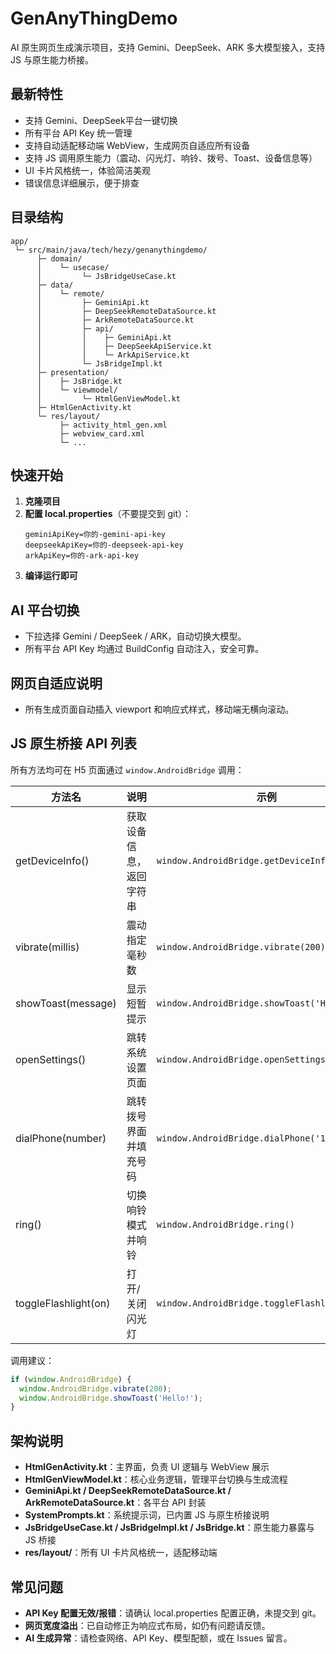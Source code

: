 # GenAnyThingDemo

AI 原生网页生成演示项目，支持 Gemini、DeepSeek、ARK 多大模型接入，支持 JS 与原生能力桥接。

## 最新特性
- 支持 Gemini、DeepSeek平台一键切换
- 所有平台 API Key 统一管理
- 支持自动适配移动端 WebView，生成网页自适应所有设备
- 支持 JS 调用原生能力（震动、闪光灯、响铃、拨号、Toast、设备信息等）
- UI 卡片风格统一，体验简洁美观
- 错误信息详细展示，便于排查

## 目录结构
```
app/
 └─ src/main/java/tech/hezy/genanythingdemo/
      ├─ domain/
      │    └─ usecase/
      │         └─ JsBridgeUseCase.kt
      ├─ data/
      │    └─ remote/
      │         ├─ GeminiApi.kt
      │         ├─ DeepSeekRemoteDataSource.kt
      │         ├─ ArkRemoteDataSource.kt
      │         ├─ api/
      │         │    ├─ GeminiApi.kt
      │         │    ├─ DeepSeekApiService.kt
      │         │    └─ ArkApiService.kt
      │         └─ JsBridgeImpl.kt
      ├─ presentation/
      │    ├─ JsBridge.kt
      │    └─ viewmodel/
      │         └─ HtmlGenViewModel.kt
      ├─ HtmlGenActivity.kt
      └─ res/layout/
           ├─ activity_html_gen.xml
           ├─ webview_card.xml
           └─ ...
```

## 快速开始

1. **克隆项目**
2. **配置 local.properties**（不要提交到 git）：
   ```
   geminiApiKey=你的-gemini-api-key
   deepseekApiKey=你的-deepseek-api-key
   arkApiKey=你的-ark-api-key
   ```
3. **编译运行即可**

## AI 平台切换
- 下拉选择 Gemini / DeepSeek / ARK，自动切换大模型。
- 所有平台 API Key 均通过 BuildConfig 自动注入，安全可靠。

## 网页自适应说明
- 所有生成页面自动插入 viewport 和响应式样式，移动端无横向滚动。

## JS 原生桥接 API 列表
所有方法均可在 H5 页面通过 `window.AndroidBridge` 调用：

| 方法名 | 说明 | 示例 |
|--------|------|------|
| getDeviceInfo() | 获取设备信息，返回字符串 | `window.AndroidBridge.getDeviceInfo()` |
| vibrate(millis) | 震动指定毫秒数 | `window.AndroidBridge.vibrate(200)` |
| showToast(message) | 显示短暂提示 | `window.AndroidBridge.showToast('Hello!')` |
| openSettings() | 跳转系统设置页面 | `window.AndroidBridge.openSettings()` |
| dialPhone(number) | 跳转拨号界面并填充号码 | `window.AndroidBridge.dialPhone('10086')` |
| ring() | 切换响铃模式并响铃 | `window.AndroidBridge.ring()` |
| toggleFlashlight(on) | 打开/关闭闪光灯 | `window.AndroidBridge.toggleFlashlight(true)` |

调用建议：
```js
if (window.AndroidBridge) {
  window.AndroidBridge.vibrate(200);
  window.AndroidBridge.showToast('Hello!');
}
```

## 架构说明
- **HtmlGenActivity.kt**：主界面，负责 UI 逻辑与 WebView 展示
- **HtmlGenViewModel.kt**：核心业务逻辑，管理平台切换与生成流程
- **GeminiApi.kt / DeepSeekRemoteDataSource.kt / ArkRemoteDataSource.kt**：各平台 API 封装
- **SystemPrompts.kt**：系统提示词，已内置 JS 与原生桥接说明
- **JsBridgeUseCase.kt / JsBridgeImpl.kt / JsBridge.kt**：原生能力暴露与 JS 桥接
- **res/layout/**：所有 UI 卡片风格统一，适配移动端

## 常见问题
- **API Key 配置无效/报错**：请确认 local.properties 配置正确，未提交到 git。
- **网页宽度溢出**：已自动修正为响应式布局，如仍有问题请反馈。
- **AI 生成异常**：请检查网络、API Key、模型配额，或在 Issues 留言。
